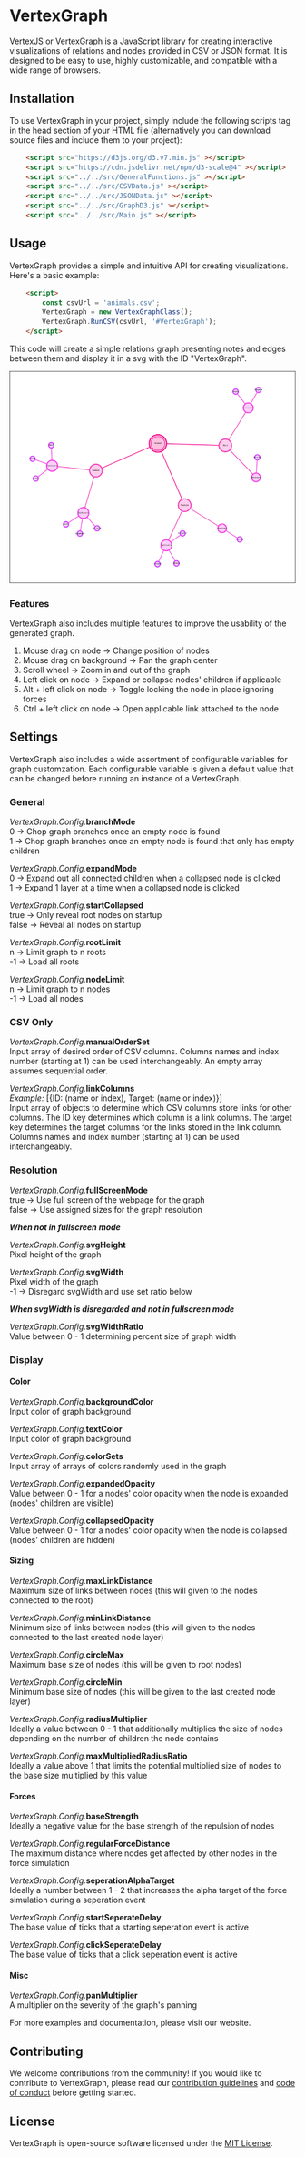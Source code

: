 # VertexGraph


VertexJS or VertexGraph is a JavaScript library for creating interactive visualizations of relations and nodes provided in CSV or JSON format. It is designed to be easy to use, highly customizable, and compatible with a wide range of browsers.

## Installation

To use VertexGraph  in your project, simply include the following scripts tag in the head section of your HTML file (alternatively you can download source files and include them to your project):

```html
    <script src="https://d3js.org/d3.v7.min.js" ></script>
    <script src="https://cdn.jsdelivr.net/npm/d3-scale@4" ></script>
    <script src="../../src/GeneralFunctions.js" ></script>
    <script src="../../src/CSVData.js" ></script>
    <script src="../../src/JSONData.js" ></script>
    <script src="../../src/GraphD3.js" ></script>
    <script src="../../src/Main.js" ></script>  
```


## Usage

VertexGraph provides a simple and intuitive API for creating visualizations. Here's a basic example:

```html
    <script>
        const csvUrl = 'animals.csv';   
        VertexGraph = new VertexGraphClass();
        VertexGraph.RunCSV(csvUrl, '#VertexGraph'); 
    </script>
```


This code will create a simple relations graph presenting notes and edges between them and display it in a svg with the ID "VertexGraph".

 ![1680180141001.png](./1680180141001.png)

### Features

VertexGraph also includes multiple features to improve the usability of the generated graph.  
1. Mouse drag on node -> Change position of nodes
2. Mouse drag on background -> Pan the graph center
3. Scroll wheel -> Zoom in and out of the graph
4. Left click on node -> Expand or collapse nodes' children if applicable
5. Alt + left click on node -> Toggle locking the node in place ignoring forces 
6. Ctrl + left click on node -> Open applicable link attached to the node

## Settings

VertexGraph also includes a wide assortment of configurable variables for graph customzation. Each configurable variable is given a default value that can be changed before running an instance of a VertexGraph. 

### General

_VertexGraph.Config._**branchMode**  
0 -> Chop graph branches once an empty node is found  
1 -> Chop graph branches once an empty node is found that only has empty children  

_VertexGraph.Config._**expandMode**  
0 -> Expand out all connected children when a collapsed node is clicked  
1 -> Expand 1 layer at a time when a collapsed node is clicked  

_VertexGraph.Config._**startCollapsed**  
true -> Only reveal root nodes on startup  
false -> Reveal all nodes on startup  

_VertexGraph.Config._**rootLimit**  
n -> Limit graph to n roots  
-1 -> Load all roots  

_VertexGraph.Config._**nodeLimit**  
n -> Limit graph to n nodes  
-1 -> Load all nodes  

### CSV Only

_VertexGraph.Config._**manualOrderSet**  
Input array of desired order of CSV columns. Columns names and index number (starting at 1) can be used interchangeably. An empty array assumes sequential order.  

_VertexGraph.Config._**linkColumns**  
*Example:* [{ID: (name or index), Target: (name or index)}]  
Input array of objects to determine which CSV columns store links for other columns. The ID key determines which column is a link columns. The target key determines the target columns for the links stored in the link column. Columns names and index number (starting at 1) can be used interchangeably.  

### Resolution  

_VertexGraph.Config._**fullScreenMode**  
true -> Use full screen of the webpage for the graph  
false -> Use assigned sizes for the graph resolution  

***When not in fullscreen mode***  

_VertexGraph.Config._**svgHeight**  
Pixel height of the graph  

_VertexGraph.Config._**svgWidth**  
Pixel width of the graph  
-1 -> Disregard svgWidth and use set ratio below  

***When svgWidth is disregarded and not in fullscreen mode***  

_VertexGraph.Config._**svgWidthRatio**  
Value between 0 - 1 determining percent size of graph width  

### Display  

#### Color

_VertexGraph.Config._**backgroundColor**  
Input color of graph background  

_VertexGraph.Config._**textColor**  
Input color of graph background  

_VertexGraph.Config._**colorSets**  
Input array of arrays of colors randomly used in the graph  

_VertexGraph.Config._**expandedOpacity**  
Value between 0 - 1 for a nodes' color opacity when the node is expanded (nodes' children are visible)  

_VertexGraph.Config._**collapsedOpacity**  
Value between 0 - 1 for a nodes' color opacity when the node is collapsed (nodes' children are hidden)

#### Sizing

_VertexGraph.Config._**maxLinkDistance**  
Maximum size of links between nodes (this will given to the nodes connected to the root)   

_VertexGraph.Config._**minLinkDistance**  
Minimum size of links between nodes (this will given to the nodes connected to the last created node layer)  

_VertexGraph.Config._**circleMax**  
Maximum base size of nodes (this will be given to root nodes)  

_VertexGraph.Config._**circleMin**  
Minimum base size of nodes (this will be given to the last created node layer)  

_VertexGraph.Config._**radiusMultiplier**  
Ideally a value between 0 - 1 that additionally multiplies the size of nodes depending on the number of children the node contains

_VertexGraph.Config._**maxMultipliedRadiusRatio**  
Ideally a value above 1 that limits the potential multiplied size of nodes to the base size multiplied by this value

#### Forces

_VertexGraph.Config._**baseStrength**  
Ideally a negative value for the base strength of the repulsion of nodes  

_VertexGraph.Config._**regularForceDistance**  
The maximum distance where nodes get affected by other nodes in the force simulation

_VertexGraph.Config._**seperationAlphaTarget**  
Ideally a number between 1 - 2 that increases the alpha target of the force simulation during a seperation event

_VertexGraph.Config._**startSeperateDelay**  
The base value of ticks that a starting seperation event is active

_VertexGraph.Config._**clickSeperateDelay**  
The base value of ticks that a click seperation event is active

#### Misc

_VertexGraph.Config._**panMultiplier**  
A multiplier on the severity of the graph's panning

For more examples and documentation, please visit our website.

## Contributing

We welcome contributions from the community! If you would like to contribute to VertexGraph, please read our [contribution guidelines](https://chat.openai.com/chat/CONTRIBUTING.md) and [code of conduct](https://chat.openai.com/chat/CODE_OF_CONDUCT.md) before getting started.



## License

VertexGraph is open-source software licensed under the [MIT License](https://chat.openai.com/chat/LICENSE).
